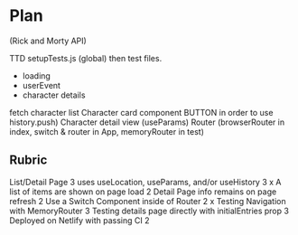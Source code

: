 # Plan

(Rick and Morty API)

TTD setupTests.js (global) then test files.

- loading
- userEvent
- character details

fetch character list
Character card component BUTTON in order to use history.push)
Character detail view (useParams)
Router (browserRouter in index, switch & router in App, memoryRouter in test)

## Rubric

List/Detail Page 3
uses useLocation, useParams, and/or useHistory 3
x A list of items are shown on page load 2
Detail Page info remains on page refresh 2
Use a Switch Component inside of Router 2
x Testing Navigation with MemoryRouter 3
Testing details page directly with initialEntries prop 3
Deployed on Netlify with passing CI 2
